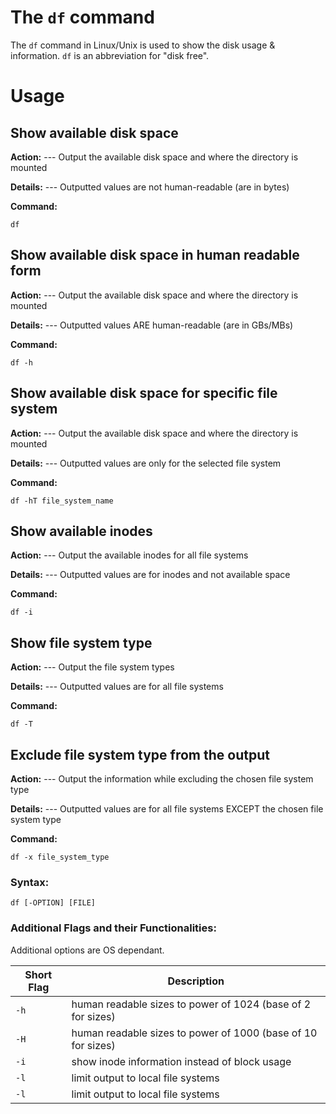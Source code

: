 # The `df` command
The `df` command in Linux/Unix is used to show the disk usage & information.
`df` is an abbreviation for "disk free".
# Usage

## Show available disk space

**Action:**
--- Output the available disk space and where the directory is mounted

**Details:**
--- Outputted values are not human-readable (are in bytes)

**Command:**
```
df
```

## Show available disk space in human readable form

**Action:**
--- Output the available disk space and where the directory is mounted

**Details:**
--- Outputted values ARE human-readable (are in GBs/MBs)

**Command:**
```
df -h
```

## Show available disk space for specific file system

**Action:**
--- Output the available disk space and where the directory is mounted

**Details:**
--- Outputted values are only for the selected file system

**Command:**
```
df -hT file_system_name
```

## Show available inodes

**Action:**
--- Output the available inodes for all file systems

**Details:**
--- Outputted values are for inodes and not available space

**Command:**
```
df -i
```

## Show file system type

**Action:**
--- Output the file system types

**Details:**
--- Outputted values are for all file systems

**Command:**
```
df -T
```

## Exclude file system type from the output

**Action:**
--- Output the information while excluding the chosen file system type

**Details:**
--- Outputted values are for all file systems EXCEPT the chosen file system type

**Command:**
```
df -x file_system_type
```

### Syntax:

```
df [-OPTION] [FILE]
```

### Additional Flags and their Functionalities:

Additional options are OS dependant.

|**Short Flag**   |**Description**   |
|---|---|
|`-h`|human readable sizes to power of 1024 (base of 2 for sizes)|
|`-H`|human readable sizes to power of 1000 (base of 10 for sizes)|
|`-i`|show inode information instead of block usage|
|`-l`|limit output to local file systems|
|`-l`|limit output to local file systems|
